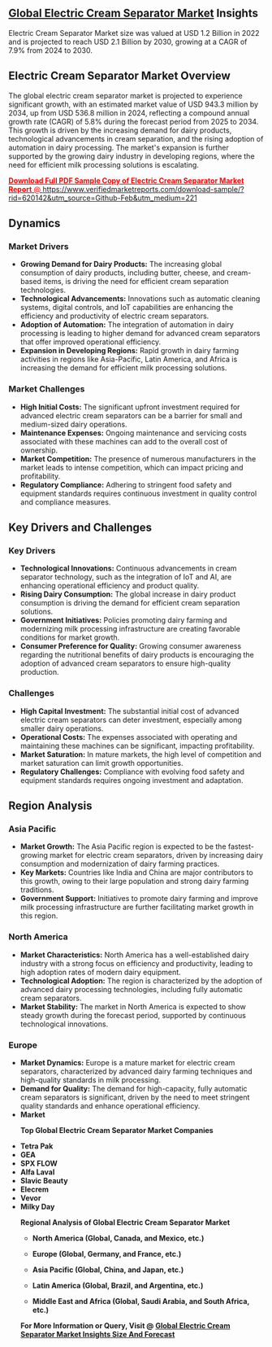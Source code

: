 <h2><a href="https://www.verifiedmarketreports.com/download-sample/?rid=620142&amp;utm_source=Github&amp;utm_medium=221" target="_blank">Global Electric Cream Separator Market</a> Insights</h2><p>Electric Cream Separator Market size was valued at USD 1.2 Billion in 2022 and is projected to reach USD 2.1 Billion by 2030, growing at a CAGR of 7.9% from 2024 to 2030.</p><p> <h2>Electric Cream Separator Market Overview</h2> <p>The global electric cream separator market is projected to experience significant growth, with an estimated market value of USD 943.3 million by 2034, up from USD 536.8 million in 2024, reflecting a compound annual growth rate (CAGR) of 5.8% during the forecast period from 2025 to 2034. This growth is driven by the increasing demand for dairy products, technological advancements in cream separation, and the rising adoption of automation in dairy processing. The market's expansion is further supported by the growing dairy industry in developing regions, where the need for efficient milk processing solutions is escalating. </p> <p><a href="https://www.verifiedmarketreports.com/download-sample/?rid=553215"><p><span class=""><span style="color: #ff0000;"><strong>Download Full PDF Sample Copy of Electric Cream Separator Market Report</strong> @ </span><a href="https://www.verifiedmarketreports.com/download-sample/?rid=620142&amp;utm_source=Github-Feb&amp;utm_medium=221" target="_blank">https://www.verifiedmarketreports.com/download-sample/?rid=620142&amp;utm_source=Github-Feb&amp;utm_medium=221</a></span></p></a></p> <h2>Dynamics</h2> <h3>Market Drivers</h3> <ul> <li><strong>Growing Demand for Dairy Products:</strong> The increasing global consumption of dairy products, including butter, cheese, and cream-based items, is driving the need for efficient cream separation technologies. </li> <li><strong>Technological Advancements:</strong> Innovations such as automatic cleaning systems, digital controls, and IoT capabilities are enhancing the efficiency and productivity of electric cream separators. </li> <li><strong>Adoption of Automation:</strong> The integration of automation in dairy processing is leading to higher demand for advanced cream separators that offer improved operational efficiency. </li> <li><strong>Expansion in Developing Regions:</strong> Rapid growth in dairy farming activities in regions like Asia-Pacific, Latin America, and Africa is increasing the demand for efficient milk processing solutions. </li> </ul> <h3>Market Challenges</h3> <ul> <li><strong>High Initial Costs:</strong> The significant upfront investment required for advanced electric cream separators can be a barrier for small and medium-sized dairy operations. </li> <li><strong>Maintenance Expenses:</strong> Ongoing maintenance and servicing costs associated with these machines can add to the overall cost of ownership. </li> <li><strong>Market Competition:</strong> The presence of numerous manufacturers in the market leads to intense competition, which can impact pricing and profitability. </li> <li><strong>Regulatory Compliance:</strong> Adhering to stringent food safety and equipment standards requires continuous investment in quality control and compliance measures. </li> </ul> <h2>Key Drivers and Challenges</h2> <h3>Key Drivers</h3> <ul> <li><strong>Technological Innovations:</strong> Continuous advancements in cream separator technology, such as the integration of IoT and AI, are enhancing operational efficiency and product quality. </li> <li><strong>Rising Dairy Consumption:</strong> The global increase in dairy product consumption is driving the demand for efficient cream separation solutions. </li> <li><strong>Government Initiatives:</strong> Policies promoting dairy farming and modernizing milk processing infrastructure are creating favorable conditions for market growth. </li> <li><strong>Consumer Preference for Quality:</strong> Growing consumer awareness regarding the nutritional benefits of dairy products is encouraging the adoption of advanced cream separators to ensure high-quality production. </li> </ul> <h3>Challenges</h3> <ul> <li><strong>High Capital Investment:</strong> The substantial initial cost of advanced electric cream separators can deter investment, especially among smaller dairy operations. </li> <li><strong>Operational Costs:</strong> The expenses associated with operating and maintaining these machines can be significant, impacting profitability. </li> <li><strong>Market Saturation:</strong> In mature markets, the high level of competition and market saturation can limit growth opportunities. </li> <li><strong>Regulatory Challenges:</strong> Compliance with evolving food safety and equipment standards requires ongoing investment and adaptation. </li> </ul> <h2>Region Analysis</h2> <h3>Asia Pacific</h3> <ul> <li><strong>Market Growth:</strong> The Asia Pacific region is expected to be the fastest-growing market for electric cream separators, driven by increasing dairy consumption and modernization of dairy farming practices. </li> <li><strong>Key Markets:</strong> Countries like India and China are major contributors to this growth, owing to their large population and strong dairy farming traditions. </li> <li><strong>Government Support:</strong> Initiatives to promote dairy farming and improve milk processing infrastructure are further facilitating market growth in this region. </li> </ul> <h3>North America</h3> <ul> <li><strong>Market Characteristics:</strong> North America has a well-established dairy industry with a strong focus on efficiency and productivity, leading to high adoption rates of modern dairy equipment. </li> <li><strong>Technological Adoption:</strong> The region is characterized by the adoption of advanced dairy processing technologies, including fully automatic cream separators. </li> <li><strong>Market Stability:</strong> The market in North America is expected to show steady growth during the forecast period, supported by continuous technological innovations. </li> </ul> <h3>Europe</h3> <ul> <li><strong>Market Dynamics:</strong> Europe is a mature market for electric cream separators, characterized by advanced dairy farming techniques and high-quality standards in milk processing. </li> <li><strong>Demand for Quality:</strong> The demand for high-capacity, fully automatic cream separators is significant, driven by the need to meet stringent quality standards and enhance operational efficiency. </li> <li><strong>Market</p><p><strong>Top Global Electric Cream Separator Market Companies</strong></p><div data-test-id=""><p><li>Tetra Pak</li><li> GEA</li><li> SPX FLOW</li><li> Alfa Laval</li><li> Slavic Beauty</li><li> Elecrem</li><li> Vevor</li><li> Milky Day</li></p><div><strong>Regional Analysis of&nbsp;Global Electric Cream Separator Market</strong></div><ul><li dir="ltr"><p dir="ltr">North America&nbsp;(Global, Canada, and Mexico, etc.)</p></li><li dir="ltr"><p dir="ltr">Europe (Global, Germany, and France, etc.)</p></li><li dir="ltr"><p dir="ltr">Asia Pacific&nbsp;(Global, China, and Japan, etc.)</p></li><li dir="ltr"><p dir="ltr">Latin America&nbsp;(Global, Brazil, and Argentina, etc.)</p></li><li dir="ltr">Middle East and Africa&nbsp;(Global, Saudi Arabia, and South Africa, etc.)</li></ul><p><strong>For More Information or Query, Visit @&nbsp;</strong><strong><a href="https://www.verifiedmarketreports.com/product/electric-cream-separator-market/?utm_source=Github&amp;utm_medium=221" target="_blank">Global Electric Cream Separator Market Insights Size And Forecast</a></strong></p></div>
